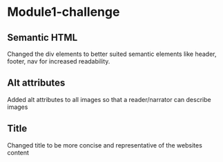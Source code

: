 # Module1-challenge

## Semantic HTML
Changed the div elements to better suited semantic elements like header, footer, nav for increased readability.

## Alt attributes
Added alt attributes to all images so that a reader/narrator can describe images

## Title
Changed title to be more concise and representative of the websites content

